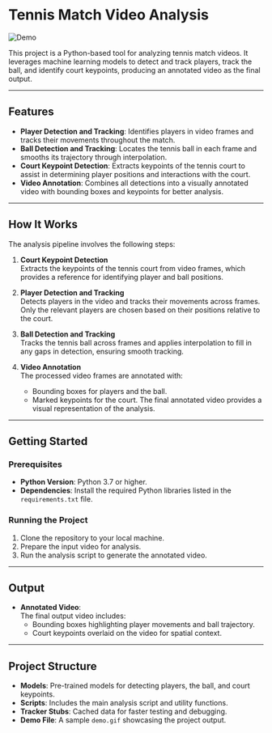 # Tennis Match Video Analysis

![Demo](demo.gif)

This project is a Python-based tool for analyzing tennis match videos. It leverages machine learning models to detect and track players, track the ball, and identify court keypoints, producing an annotated video as the final output.

---

## Features

- **Player Detection and Tracking**: Identifies players in video frames and tracks their movements throughout the match.
- **Ball Detection and Tracking**: Locates the tennis ball in each frame and smooths its trajectory through interpolation.
- **Court Keypoint Detection**: Extracts keypoints of the tennis court to assist in determining player positions and interactions with the court.
- **Video Annotation**: Combines all detections into a visually annotated video with bounding boxes and keypoints for better analysis.

---

## How It Works

The analysis pipeline involves the following steps:

1. **Court Keypoint Detection**  
   Extracts the keypoints of the tennis court from video frames, which provides a reference for identifying player and ball positions.

2. **Player Detection and Tracking**  
   Detects players in the video and tracks their movements across frames. Only the relevant players are chosen based on their positions relative to the court.

3. **Ball Detection and Tracking**  
   Tracks the tennis ball across frames and applies interpolation to fill in any gaps in detection, ensuring smooth tracking.

4. **Video Annotation**  
   The processed video frames are annotated with:
   - Bounding boxes for players and the ball.
   - Marked keypoints for the court.
   The final annotated video provides a visual representation of the analysis.

---

## Getting Started

### Prerequisites

- **Python Version**: Python 3.7 or higher.
- **Dependencies**: Install the required Python libraries listed in the `requirements.txt` file.

### Running the Project

1. Clone the repository to your local machine.  
2. Prepare the input video for analysis.  
3. Run the analysis script to generate the annotated video.

---

## Output

- **Annotated Video**:  
  The final output video includes:
  - Bounding boxes highlighting player movements and ball trajectory.
  - Court keypoints overlaid on the video for spatial context.

---

## Project Structure

- **Models**: Pre-trained models for detecting players, the ball, and court keypoints.
- **Scripts**: Includes the main analysis script and utility functions.
- **Tracker Stubs**: Cached data for faster testing and debugging.
- **Demo File**: A sample `demo.gif` showcasing the project output.
